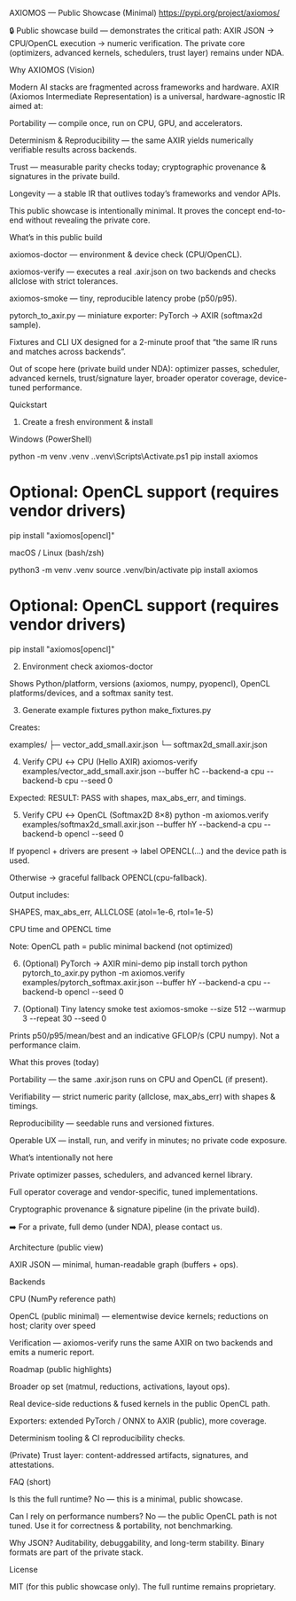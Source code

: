 AXIOMOS — Public Showcase (Minimal)
https://pypi.org/project/axiomos/

🔒 Public showcase build — demonstrates the critical path: AXIR JSON → CPU/OpenCL execution → numeric verification.
The private core (optimizers, advanced kernels, schedulers, trust layer) remains under NDA.

Why AXIOMOS (Vision)

Modern AI stacks are fragmented across frameworks and hardware. AXIR (Axiomos Intermediate Representation) is a universal, hardware-agnostic IR aimed at:

Portability — compile once, run on CPU, GPU, and accelerators.

Determinism & Reproducibility — the same AXIR yields numerically verifiable results across backends.

Trust — measurable parity checks today; cryptographic provenance & signatures in the private build.

Longevity — a stable IR that outlives today’s frameworks and vendor APIs.

This public showcase is intentionally minimal. It proves the concept end-to-end without revealing the private core.

What’s in this public build

axiomos-doctor — environment & device check (CPU/OpenCL).

axiomos-verify — executes a real .axir.json on two backends and checks allclose with strict tolerances.

axiomos-smoke — tiny, reproducible latency probe (p50/p95).

pytorch_to_axir.py — miniature exporter: PyTorch → AXIR (softmax2d sample).

Fixtures and CLI UX designed for a 2-minute proof that “the same IR runs and matches across backends”.

Out of scope here (private build under NDA): optimizer passes, scheduler, advanced kernels, trust/signature layer, broader operator coverage, device-tuned performance.

Quickstart
1) Create a fresh environment & install

Windows (PowerShell)

python -m venv .venv
.\.venv\Scripts\Activate.ps1
pip install axiomos
# Optional: OpenCL support (requires vendor drivers)
pip install "axiomos[opencl]"


macOS / Linux (bash/zsh)

python3 -m venv .venv
source .venv/bin/activate
pip install axiomos
# Optional: OpenCL support (requires vendor drivers)
pip install "axiomos[opencl]"

2) Environment check
axiomos-doctor


Shows Python/platform, versions (axiomos, numpy, pyopencl), OpenCL platforms/devices, and a softmax sanity test.

3) Generate example fixtures
python make_fixtures.py


Creates:

examples/
 ├─ vector_add_small.axir.json
 └─ softmax2d_small.axir.json

4) Verify CPU ↔ CPU (Hello AXIR)
axiomos-verify examples/vector_add_small.axir.json --buffer hC --backend-a cpu --backend-b cpu --seed 0


Expected: RESULT: PASS with shapes, max_abs_err, and timings.

5) Verify CPU ↔ OpenCL (Softmax2D 8×8)
python -m axiomos.verify examples/softmax2d_small.axir.json --buffer hY --backend-a cpu --backend-b opencl --seed 0


If pyopencl + drivers are present → label OPENCL(…) and the device path is used.

Otherwise → graceful fallback OPENCL(cpu-fallback).

Output includes:

SHAPES, max_abs_err, ALLCLOSE (atol=1e-6, rtol=1e-5)

CPU time and OPENCL time

Note: OpenCL path = public minimal backend (not optimized)

6) (Optional) PyTorch → AXIR mini-demo
pip install torch
python pytorch_to_axir.py
python -m axiomos.verify examples/pytorch_softmax.axir.json --buffer hY --backend-a cpu --backend-b opencl --seed 0

7) (Optional) Tiny latency smoke test
axiomos-smoke --size 512 --warmup 3 --repeat 30 --seed 0


Prints p50/p95/mean/best and an indicative GFLOP/s (CPU numpy). Not a performance claim.

What this proves (today)

Portability — the same .axir.json runs on CPU and OpenCL (if present).

Verifiability — strict numeric parity (allclose, max_abs_err) with shapes & timings.

Reproducibility — seedable runs and versioned fixtures.

Operable UX — install, run, and verify in minutes; no private code exposure.

What’s intentionally not here

Private optimizer passes, schedulers, and advanced kernel library.

Full operator coverage and vendor-specific, tuned implementations.

Cryptographic provenance & signature pipeline (in the private build).

➡️ For a private, full demo (under NDA), please contact us.

Architecture (public view)

AXIR JSON — minimal, human-readable graph (buffers + ops).

Backends

CPU (NumPy reference path)

OpenCL (public minimal) — elementwise device kernels; reductions on host; clarity over speed

Verification — axiomos-verify runs the same AXIR on two backends and emits a numeric report.

Roadmap (public highlights)

Broader op set (matmul, reductions, activations, layout ops).

Real device-side reductions & fused kernels in the public OpenCL path.

Exporters: extended PyTorch / ONNX to AXIR (public), more coverage.

Determinism tooling & CI reproducibility checks.

(Private) Trust layer: content-addressed artifacts, signatures, and attestations.

FAQ (short)

Is this the full runtime? No — this is a minimal, public showcase.

Can I rely on performance numbers? No — the public OpenCL path is not tuned. Use it for correctness & portability, not benchmarking.

Why JSON? Auditability, debuggability, and long-term stability. Binary formats are part of the private stack.

License

MIT (for this public showcase only). The full runtime remains proprietary.